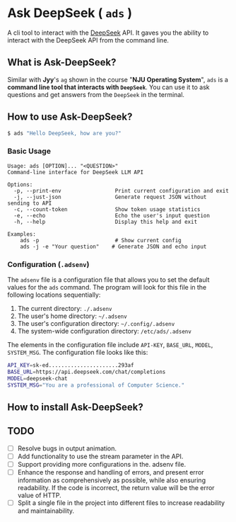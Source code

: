 # Ask DeepSeek ( `ads` )

A cli tool to interact with the [DeepSeek](https://github.com/deepseek-ai/DeepSeek-V3) API.
It gaves you the ability to interact with the DeepSeek API from the command line.

## What is Ask-DeepSeek?

Similar with **Jyy**'s `ag` shown in the course "**NJU Operating System**", `ads` is a **command line tool that interacts with `DeepSeek`**. You can use it to ask questions and get answers from the `DeepSeek` in the terminal.


## How to use Ask-DeepSeek?


```bash
$ ads "Hello DeepSeek, how are you?"
```


### Basic Usage

```
Usage: ads [OPTION]... "<QUESTION>"
Command-line interface for DeepSeek LLM API

Options:
  -p, --print-env                 Print current configuration and exit
  -j, --just-json                 Generate request JSON without sending to API
  -c, --count-token               Show token usage statistics
  -e, --echo                      Echo the user's input question
  -h, --help                      Display this help and exit

Examples:
    ads -p                        # Show current config   
    ads -j -e "Your question"    # Generate JSON and echo input
```

### Configuration (`.adsenv`)

The `adsenv` file is a configuration file that allows you to set the default values for the `ads` command.
The program will look for this file in the following locations sequentially:
1. The current directory: `./.adsenv`
2. The user's home directory: `~/.adsenv`
3. The user's configuration directory: `~/.config/.adsenv`
4. The system-wide configuration directory: `/etc/ads/.adsenv`

The elements in the configuration file include `API-KEY`, `BASE_URL`, `MODEL`, `SYSTEM_MSG`. The configuration file looks like this:

```bash
API_KEY=sk-ed......................293af
BASE_URL=https://api.deepseek.com/chat/completions
MODEL=deepseek-chat
SYSTEM_MSG="You are a professional of Computer Science."
```


## How to install Ask-DeepSeek?

## TODO
- [ ] Resolve bugs in output animation.
- [ ] Add functionality to use the stream parameter in the API.
- [ ] Support providing more configurations in the. adsenv file.
- [ ] Enhance the response and handling of errors, and present error information as comprehensively as possible, while also ensuring readability. If the code is incorrect, the return value will be the error value of HTTP.
- [ ] Split a single file in the project into different files to increase readability and maintainability.